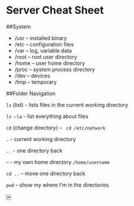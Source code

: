 # Server Cheat Sheet

##System


- /usr – installed binary 
- /etc – configuration files- /var – log, variable data- /root – root user directory- /home – user home directory- /proc – system process directory- /dev – devices - /tmp – temporary
##Folder Navigation
`ls` (list) - lists files in the current working directory
`ls –la` - list everything about files
`cd` (change directory) – ` cd /etc/network`
`.`  - current working directory
`..` - one directory back
`~` - my own home directory `/home/username`
`cd ..` – move one directory back
`pwd` – show my where I'm in the directories
￼


